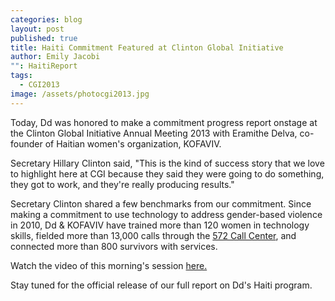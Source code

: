 ```yaml
---
categories: blog
layout: post
published: true
title: Haiti Commitment Featured at Clinton Global Initiative
author: Emily Jacobi
"": HaitiReport
tags: 
  - CGI2013
image: /assets/photocgi2013.jpg
---
```


Today, Dd was honored to make a commitment progress report onstage at the Clinton Global Initiative Annual Meeting 2013 with Eramithe Delva, co-founder of Haitian women's organization, KOFAVIV. 

Secretary Hillary Clinton said, "This is the kind of success story that we love to highlight here at CGI because they said they were going to do something, they got to work, and they're really producing results." 

Secretary Clinton shared a few benchmarks from our commitment. Since making a commitment to use technology to address gender-based violence in 2010, Dd & KOFAVIV have trained more than 120 women in technology skills, fielded more than 13,000 calls through the [572 Call Center](http://www.digital-democracy.org/blog/2013/04/15/expanding-access-to-haitis-gender-based-violence-call-center/), and connected more than 800 survivors with services.

Watch the video of this morning's session [here.](http://new.livestream.com/CGI/CGI2013/videos/30820637)

Stay tuned for the official release of our full report on Dd's Haiti program.